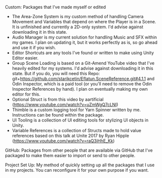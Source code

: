 Custom: Packages that I've made myself or edited
  - The Area-Zone System is my custom method of handling Camera Movement and Variables that depend on where the Player is in a Scene. It is unfinished and currently a 2D-only system. I'd advise against downloading it in this state.
  - Audio Manager is my current solution for handling Music and SFX within my games. I plan on updating it, but it works perfectly as is, so go ahead and use it if you wish.
  - Editor Shortcuts are any tools I've found or written to make using Unity Editor easier.
  - Group Scene Loading is based on a Git-Amend YouTube video that I've heavily edited for my systems. I'd advise against downloading it in this state. But if you do, you will need this Repo: git+https://github.com/starikcetin/Eflatun.SceneReference.git#4.1.1 and Odin Inspector, which is a paid tool (or you'll need to remove the Odin Inspector References by hand). I plan on eventually making my own editor for this.
  - Optional Struct is from this video by aartificial (https://www.youtube.com/watch?v=uZmWgQ7cLNI)
  - Thimble is a custom logging tool for Yarn Spinner written by me. Instructions can be found within the package.
  - UI Tooling is a collection of UI editing tools for stylizing UI objects in Unity.
  - Variable References is a collection of Structs made to hold value references based on this talk at Unite 2017 by Ryan Hipple (https://www.youtube.com/watch?v=raQ3iHhE_Kk)

GitHub: Packages from other people that are available via GitHub that I've packaged to make them easier to import or send to other people. 

Project Set Up: My method of quickly setting up all the packages that I use in my projects. You can reconfigure it for your own purpose if you want.
